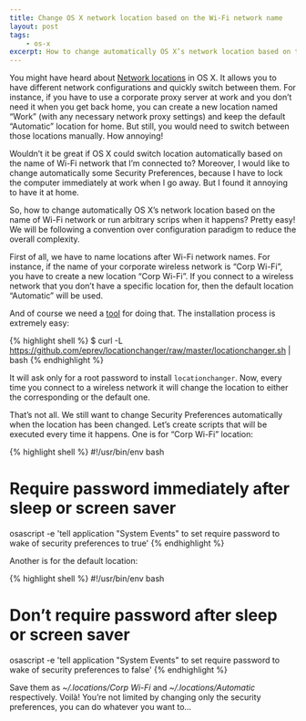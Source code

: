 ```yaml
---
title: Change OS X network location based on the Wi-Fi network name
layout: post
tags:
    - os-x
excerpt: How to change automatically OS X’s network location based on the name of Wi-Fi network and run arbitrary scrips when it happens.
---
```


You might have heard about [Network locations](https://support.apple.com/en-us/HT202480) in OS X.
It allows you to have different network configurations and quickly switch between them. For instance,
if you have to use a corporate proxy server at work and you don’t need it when you get back home,
you can create a new location named “Work” (with any necessary network proxy settings) and keep
the default “Automatic” location for home. But still, you would need to switch between those locations
manually. How annoying!

Wouldn’t it be great if OS X could switch location automatically based on the name of Wi-Fi network
that I’m connected to? Moreover, I would like to change automatically some Security Preferences,
because I have to lock the computer immediately at work when I go away. But I found it annoying
to have it at home.

So, how to change automatically OS X’s network location based on the name of Wi-Fi network or run
arbitrary scrips when it happens? Pretty easy! We will be following a convention over configuration
paradigm to reduce the overall complexity.

First of all, we have to name locations after Wi-Fi network names. For instance, if the name of
your corporate wireless network is “Corp Wi-Fi”, you have to create a new location “Corp Wi-Fi”.
If you connect to a wireless network that you don’t have a specific location for, then
the default location “Automatic” will be used.

And of course we need a [tool](https://github.com/eprev/locationchanger) for doing that.
The installation process is extremely easy:

{% highlight shell %}
$ curl -L https://github.com/eprev/locationchanger/raw/master/locationchanger.sh | bash
{% endhighlight %}

It will ask only for a root password to install `locationchanger`. Now, every time you connect to
a wireless network it will change the location to either the corresponding or the default one.

That’s not all. We still want to change Security Preferences automatically when the location
has been changed. Let’s create scripts that will be executed every time it happens. One is
for “Corp Wi-Fi” location:

{% highlight shell %}
#!/usr/bin/env bash

# Require password immediately after sleep or screen saver
osascript -e 'tell application "System Events" to set require password to wake of security preferences to true'
{% endhighlight %}

Another is for the default location:

{% highlight shell %}
#!/usr/bin/env bash

# Don’t require password after sleep or screen saver
osascript -e 'tell application "System Events" to set require password to wake of security preferences to false'
{% endhighlight %}

Save them as *~/.locations/Corp Wi-Fi* and *~/.locations/Automatic* respectively. Voilà!
You’re not limited by changing only the security preferences, you can do whatever
you want to…
